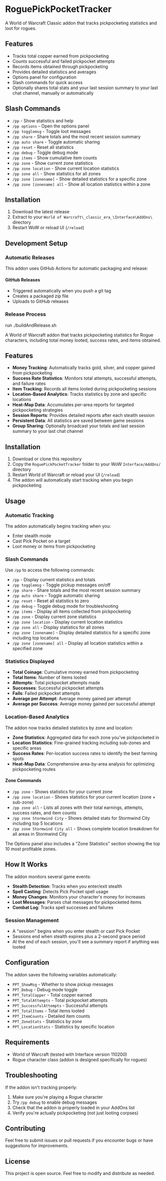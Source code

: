# RoguePickPocketTracker

A World of Warcraft Classic addon that tracks pickpocketing statistics and loot for rogues.

## Features

- Tracks total copper earned from pickpocketing
- Counts successful and failed pickpocket attempts
- Records items obtained through pickpocketing
- Provides detailed statistics and averages
- Options panel for configuration
- Slash commands for quick access
- Optionally shares total stats and your last session summary to your last chat channel, manually or automatically

## Slash Commands

- `/pp` - Show statistics and help
- `/pp options` - Open the options panel
- `/pp togglemsg` - Toggle loot messages
- `/pp share` - Share totals and the most recent session summary
- `/pp auto share` - Toggle automatic sharing
- `/pp reset` - Reset all statistics
- `/pp debug` - Toggle debug mode
- `/pp items` - Show cumulative item counts
- `/pp zone` - Show current zone statistics
- `/pp zone location` - Show current location statistics
- `/pp zone all` - Show statistics for all zones
- `/pp zone [zonename]` - Show detailed statistics for a specific zone
- `/pp zone [zonename] all` - Show all location statistics within a zone

## Installation

1. Download the latest release
2. Extract to your `World of Warcraft\_classic_era_\Interface\AddOns\` directory
3. Restart WoW or reload UI (`/reload`)

## Development Setup

### Automatic Releases

This addon uses GitHub Actions for automatic packaging and release:

#### GitHub Releases
- Triggered automatically when you push a git tag
- Creates a packaged zip file
- Uploads to GitHub releases

### Release Process

run ./buildAndRelease.sh

A World of Warcraft addon that tracks pickpocketing statistics for Rogue characters, including total money looted, success rates, and items obtained.

## Features

- **Money Tracking**: Automatically tracks gold, silver, and copper gained from pickpocketing
- **Success Rate Statistics**: Monitors total attempts, successful attempts, and failure rates
- **Item Tracking**: Records all items looted during pickpocketing sessions
- **Location-Based Analytics**: Tracks statistics by zone and specific locations
- **Heat-Map Data**: Accumulates per-area reports for targeted pickpocketing strategies
- **Session Reports**: Provides detailed reports after each stealth session
- **Persistent Data**: All statistics are saved between game sessions
- **Group Sharing**: Optionally broadcast your totals and last session summary to your last chat channel

## Installation

1. Download or clone this repository
2. Copy the `RoguePickPocketTracker` folder to your WoW `Interface/AddOns/` directory
3. Restart World of Warcraft or reload your UI (`/reload`)
4. The addon will automatically start tracking when you begin pickpocketing

## Usage

### Automatic Tracking

The addon automatically begins tracking when you:
- Enter stealth mode
- Cast Pick Pocket on a target
- Loot money or items from pickpocketing

### Slash Commands

Use `/pp` to access the following commands:

- `/pp` - Display current statistics and totals
- `/pp togglemsg` - Toggle pickup messages on/off
- `/pp share` - Share totals and the most recent session summary
- `/pp auto share` - Toggle automatic sharing
- `/pp reset` - Reset all statistics to zero
- `/pp debug` - Toggle debug mode for troubleshooting
- `/pp items` - Display all items collected from pickpocketing
- `/pp zone` - Display current zone statistics
- `/pp zone location` - Display current location statistics
- `/pp zone all` - Display statistics for all zones
- `/pp zone [zonename]` - Display detailed statistics for a specific zone including top locations
- `/pp zone [zonename] all` - Display all location statistics within a specified zone

### Statistics Displayed

- **Total Coinage**: Cumulative money earned from pickpocketing
- **Total Items**: Number of items looted
- **Attempts**: Total pickpocket attempts made
- **Successes**: Successful pickpocket attempts
- **Fails**: Failed pickpocket attempts
- **Average per Attempt**: Average money gained per attempt
- **Average per Success**: Average money gained per successful attempt

### Location-Based Analytics

The addon now tracks detailed statistics by zone and location:

- **Zone Statistics**: Aggregated data for each zone you've pickpocketed in
- **Location Statistics**: Fine-grained tracking including sub-zones and specific areas
- **Success Rates**: Per-location success rates to identify the best farming spots
- **Heat-Map Data**: Comprehensive area-by-area analysis for optimizing pickpocketing routes

#### Zone Commands

- `/pp zone` - Shows statistics for your current zone
- `/pp zone location` - Shows statistics for your current location (zone + sub-zone)
- `/pp zone all` - Lists all zones with their total earnings, attempts, success rates, and item counts
- `/pp zone Stormwind City` - Shows detailed stats for Stormwind City including top 5 locations
- `/pp zone Stormwind City all` - Shows complete location breakdown for all areas in Stormwind City

The Options panel also includes a "Zone Statistics" section showing the top 10 most profitable zones.

## How It Works

The addon monitors several game events:
- **Stealth Detection**: Tracks when you enter/exit stealth
- **Spell Casting**: Detects Pick Pocket spell usage
- **Money Changes**: Monitors your character's money for increases
- **Loot Messages**: Parses chat messages for pickpocketed items
- **Combat Log**: Tracks spell successes and failures

### Session Management

- A "session" begins when you enter stealth or cast Pick Pocket
- Sessions end when stealth expires plus a 2-second grace period
- At the end of each session, you'll see a summary report if anything was looted

## Configuration

The addon saves the following variables automatically:
- `PPT_ShowMsg` - Whether to show pickup messages
- `PPT_Debug` - Debug mode toggle
- `PPT_TotalCopper` - Total copper earned
- `PPT_TotalAttempts` - Total pickpocket attempts
- `PPT_SuccessfulAttempts` - Successful attempts
- `PPT_TotalItems` - Total items looted
- `PPT_ItemCounts` - Detailed item counts
- `PPT_ZoneStats` - Statistics by zone
- `PPT_LocationStats` - Statistics by specific location

## Requirements

 - World of Warcraft (tested with Interface version 110200)
- Rogue character class (addon is designed specifically for rogues)

## Troubleshooting

If the addon isn't tracking properly:
1. Make sure you're playing a Rogue character
2. Try `/pp debug` to enable debug messages
3. Check that the addon is properly loaded in your AddOns list
4. Verify you're actually pickpocketing (not just looting corpses)

## Contributing

Feel free to submit issues or pull requests if you encounter bugs or have suggestions for improvements.

## License

This project is open source. Feel free to modify and distribute as needed.
